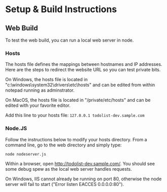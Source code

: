 
# Setup & Build Instructions

## Web Build
To test the web build, you can run a local web server in node.

### Hosts
The hosts file defines the mappings between hostnames and IP addresses. Here are the steps to redirect the website URL so you can test private bits.

On Windows, the hosts file is located in "c:\windows\system32\drivers\etc\hosts" and can be edited from within notepad running as adminstrator.

On MacOS, the hosts file is located in "/private/etc/hosts" and can be edited with your favorite editor.

Add this line to your hosts file:
    ```
    127.0.0.1 todolist-dev.sample.com
    ```

### Node.JS
Follow the instructions below to modify your hosts directory.
From a command line, go to the web directory and simply type:
```
node nodeserver.js
```
Within a browser, open http://todolist-dev.sample.com/. You should see some debug spew as the local web server handles requests.

On Windows, IIS cannot already be running on port 80, otherwise the node server will fail to start ("Error listen EACCES 0.0.0.0:80").
